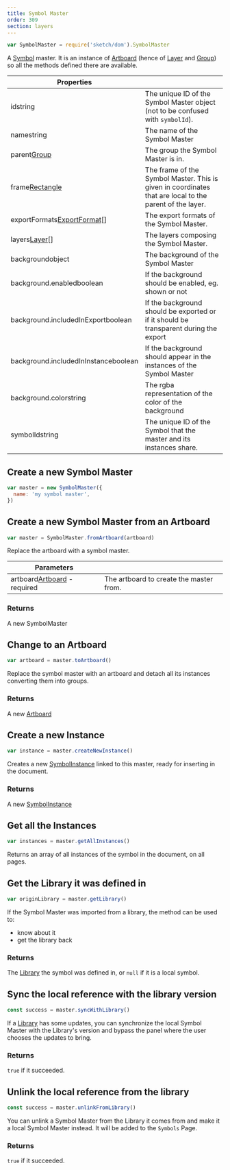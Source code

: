 ```yaml
---
title: Symbol Master
order: 309
section: layers
---
```


```javascript
var SymbolMaster = require('sketch/dom').SymbolMaster
```

A [Symbol](https://www.sketchapp.com/docs/symbols/) master. It is an instance of [Artboard](#artboard) (hence of [Layer](#layer) and [Group](#group)) so all the methods defined there are available.

| Properties                                                                 |                                                                                                         |
| -------------------------------------------------------------------------- | ------------------------------------------------------------------------------------------------------- |
| id<span class="arg-type">string</span>                                     | The unique ID of the Symbol Master object (not to be confused with `symbolId`).                         |
| name<span class="arg-type">string</span>                                   | The name of the Symbol Master                                                                           |
| parent<span class="arg-type">[Group](#group)</span>                        | The group the Symbol Master is in.                                                                      |
| frame<span class="arg-type">[Rectangle](#rectangle)</span>                 | The frame of the Symbol Master. This is given in coordinates that are local to the parent of the layer. |
| exportFormats<span class="arg-type">[ExportFormat](#exportformat)[]</span> | The export formats of the Symbol Master.                                                                |
| layers<span class="arg-type">[Layer](#layer)[]</span>                      | The layers composing the Symbol Master.                                                                 |
| background<span class="arg-type">object</span>                             | The background of the Symbol Master                                                                     |
| background.enabled<span class="arg-type">boolean</span>                    | If the background should be enabled, eg. shown or not                                                   |
| background.includedInExport<span class="arg-type">boolean</span>           | If the background should be exported or if it should be transparent during the export                   |
| background.includedInInstance<span class="arg-type">boolean</span>         | If the background should appear in the instances of the Symbol Master                                   |
| background.color<span class="arg-type">string</span>                       | The rgba representation of the color of the background                                                  |
| symbolId<span class="arg-type">string</span>                               | The unique ID of the Symbol that the master and its instances share.                                    |

## Create a new Symbol Master

```javascript
var master = new SymbolMaster({
  name: 'my symbol master',
})
```

## Create a new Symbol Master from an Artboard

```javascript
var master = SymbolMaster.fromArtboard(artboard)
```

Replace the artboard with a symbol master.

| Parameters                                                             |                                         |
| ---------------------------------------------------------------------- | --------------------------------------- |
| artboard<span class="arg-type">[Artboard](#artboard) - required</span> | The artboard to create the master from. |

### Returns

A new SymbolMaster

## Change to an Artboard

```javascript
var artboard = master.toArtboard()
```

Replace the symbol master with an artboard and detach all its instances converting them into groups.

### Returns

A new [Artboard](#artboard)

## Create a new Instance

```javascript
var instance = master.createNewInstance()
```

Creates a new [SymbolInstance](#symbol-instance) linked to this master, ready for inserting in the document.

### Returns

A new [SymbolInstance](#symbol-instance)

## Get all the Instances

```javascript
var instances = master.getAllInstances()
```

Returns an array of all instances of the symbol in the document, on all pages.

## Get the Library it was defined in

```javascript
var originLibrary = master.getLibrary()
```

If the Symbol Master was imported from a library, the method can be used to:

- know about it
- get the library back

### Returns

The [Library](#library) the symbol was defined in, or `null` if it is a local symbol.

## Sync the local reference with the library version

```javascript
const success = master.syncWithLibrary()
```

If a [Library](#library) has some updates, you can synchronize the local Symbol Master with the Library's version and bypass the panel where the user chooses the updates to bring.

### Returns

`true` if it succeeded.

## Unlink the local reference from the library

```javascript
const success = master.unlinkFromLibrary()
```

You can unlink a Symbol Master from the Library it comes from and make it a local Symbol Master instead. It will be added to the `Symbols` Page.

### Returns

`true` if it succeeded.
